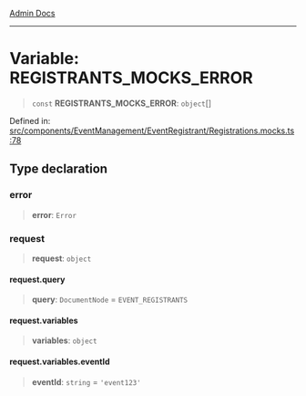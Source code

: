 [Admin Docs](/)

***

# Variable: REGISTRANTS\_MOCKS\_ERROR

> `const` **REGISTRANTS\_MOCKS\_ERROR**: `object`[]

Defined in: [src/components/EventManagement/EventRegistrant/Registrations.mocks.ts:78](https://github.com/PalisadoesFoundation/talawa-admin/blob/main/src/components/EventManagement/EventRegistrant/Registrations.mocks.ts#L78)

## Type declaration

### error

> **error**: `Error`

### request

> **request**: `object`

#### request.query

> **query**: `DocumentNode` = `EVENT_REGISTRANTS`

#### request.variables

> **variables**: `object`

#### request.variables.eventId

> **eventId**: `string` = `'event123'`
